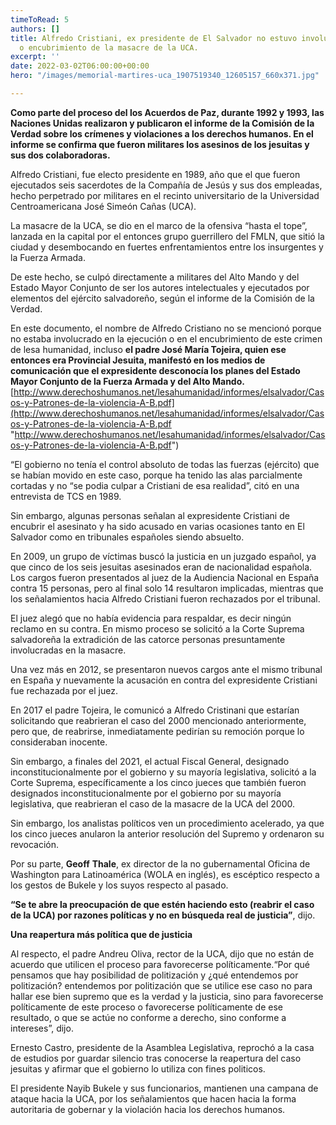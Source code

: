 ```yaml
---
timeToRead: 5
authors: []
title: Alfredo Cristiani, ex presidente de El Salvador no estuvo involucrado en ejecución
  o encubrimiento de la masacre de la UCA.
excerpt: ''
date: 2022-03-02T06:00:00+00:00
hero: "/images/memorial-martires-uca_1907519340_12605157_660x371.jpg"

---
```

**Como parte del proceso del los Acuerdos de Paz, durante 1992 y 1993, las Naciones Unidas realizaron y publicaron el informe de la Comisión de la Verdad sobre los crímenes y violaciones a los derechos humanos. En el informe se confirma que fueron militares los asesinos de los jesuitas y sus dos colaboradoras.**

Alfredo Cristiani, fue electo presidente en 1989, año que el que fueron ejecutados seis sacerdotes de la Compañía de Jesús y sus dos empleadas, hecho perpetrado por militares en el recinto universitario de la Universidad Centroamericana José Simeón Cañas (UCA).

La masacre de la UCA, se dio en el marco de la ofensiva “hasta el tope”, lanzada en la capital por el entonces grupo guerrillero del FMLN, que sitió la ciudad y desembocando en fuertes enfrentamientos entre los insurgentes y la Fuerza Armada.

De este hecho, se culpó directamente a militares del Alto Mando y del Estado Mayor Conjunto de ser los autores intelectuales y ejecutados por elementos del ejército salvadoreño, según el informe de la Comisión de la Verdad.

En este documento, el nombre de Alfredo Cristiano no se mencionó porque no estaba involucrado en la ejecución o en el encubrimiento de este crimen de lesa humanidad, incluso **el padre José María Tojeira, quien ese entonces era Provincial Jesuita, manifestó en los medios de comunicación que el expresidente desconocía los planes del Estado Mayor Conjunto de la Fuerza Armada y del Alto Mando.** [http://www.derechoshumanos.net/lesahumanidad/informes/elsalvador/Casos-y-Patrones-de-la-violencia-A-B.pdf](http://www.derechoshumanos.net/lesahumanidad/informes/elsalvador/Casos-y-Patrones-de-la-violencia-A-B.pdf "http://www.derechoshumanos.net/lesahumanidad/informes/elsalvador/Casos-y-Patrones-de-la-violencia-A-B.pdf")

“El gobierno no tenía el control absoluto de todas las fuerzas (ejército) que se habían movido en este caso, porque ha tenido las alas parcialmente cortadas y no “se podia culpar a Cristiani de esa realidad”, citó en una entrevista de TCS en 1989.

Sin embargo, algunas personas señalan al expresidente Cristiani de encubrir el asesinato y ha sido acusado en varias ocasiones tanto en El Salvador como en tribunales españoles siendo absuelto.

En 2009, un grupo de víctimas buscó la justicia en un juzgado español, ya que cinco de los seis jesuitas asesinados eran de nacionalidad española. Los cargos fueron presentados al juez de la Audiencia Nacional en España contra 15 personas, pero al final solo 14 resultaron implicadas, mientras que los señalamientos hacia Alfredo Cristiani fueron rechazados por el tribunal.

El juez alegó que no había evidencia para respaldar, es decir ningún reclamo en su contra. En mismo proceso se solicitó a la Corte Suprema salvadoreña la extradición de las catorce personas presuntamente involucradas en la masacre.

Una vez más en 2012, se presentaron nuevos cargos ante el mismo tribunal en España y nuevamente la acusación en contra del expresidente Cristiani fue rechazada por el juez.

En 2017 el padre Tojeira, le comunicó a Alfredo Cristinani que estarían solicitando que reabrieran el caso del 2000 mencionado anteriormente, pero que, de reabrirse, inmediatamente pedirían su remoción porque lo consideraban inocente.

Sin embargo, a finales del 2021, el actual Fiscal General, designado inconstitucionalmente por el gobierno y su mayoría legislativa, solicitó a la Corte Suprema, específicamente a los cinco jueces que también fueron designados inconstitucionalmente por el gobierno por su mayoría legislativa, que reabrieran el caso de la masacre de la UCA del 2000.

Sin embargo, los analistas políticos ven un procedimiento acelerado, ya que los cinco jueces anularon la anterior resolución del Supremo y ordenaron su revocación.

Por su parte, **Geoff** **Thale**, ex director de la no gubernamental Oficina de Washington para Latinoamérica (WOLA en inglés), es escéptico respecto a los gestos de Bukele y los suyos respecto al pasado.

**“Se te abre la preocupación de que estén haciendo esto (reabrir el caso de la UCA) por razones políticas y no en búsqueda real de justicia”**, dijo.

**Una reapertura más política que de justicia**

Al respecto, el padre Andreu Oliva, rector de la UCA, dijo que no están de acuerdo que utilicen el proceso para favorecerse políticamente.“Por qué pensamos que hay posibilidad de politización y ¿qué entendemos por politización? entendemos por politización que se utilice ese caso no para hallar ese bien supremo que es la verdad y la justicia, sino para favorecerse políticamente de este proceso o favorecerse políticamente de ese resultado, o que se actúe no conforme a derecho, sino conforme a intereses”, dijo.

Ernesto Castro, presidente de la Asamblea Legislativa, reprochó a la casa de estudios por guardar silencio tras conocerse la reapertura del caso jesuitas y afirmar que el gobierno lo utiliza con fines politicos.

El presidente Nayib Bukele y sus funcionarios, mantienen una campana de ataque hacia la UCA, por los señalamientos que hacen hacia la forma autoritaria de gobernar y la violación hacia los derechos humanos.